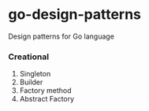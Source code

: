 # go-design-patterns
Design patterns for Go language

### Creational
1. Singleton
2. Builder
3. Factory method
4. Abstract Factory
